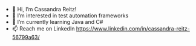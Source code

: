 - 👋 Hi, I’m Cassandra Reitz!
- 👀 I’m interested in test automation frameworks
- 🌱 I’m currently learning Java and C#
- 📫 Reach me on LinkedIn https://www.linkedin.com/in/cassandra-reitz-56799a63/
